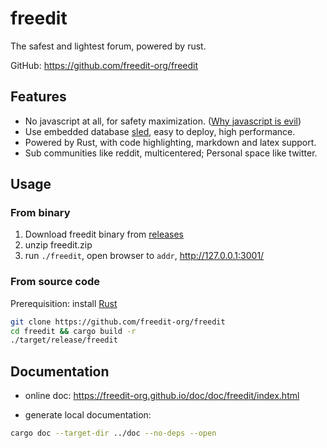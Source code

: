 # freedit

The safest and lightest forum, powered by rust.

GitHub: <https://github.com/freedit-org/freedit>

## Features

* No javascript at all, for safety maximization. ([Why javascript is evil](https://thehackernews.com/2022/05/tails-os-users-advised-not-to-use-tor.html))
* Use embedded database [sled](https://github.com/spacejam/sled), easy to deploy, high performance.
* Powered by Rust, with code highlighting, markdown and latex support.
* Sub communities like reddit, multicentered; Personal space like twitter.

## Usage

### From binary

1. Download freedit binary from [releases](https://github.com/freedit-org/freedit/releases)
2. unzip freedit.zip
3. run `./freedit`, open browser to `addr`, <http://127.0.0.1:3001/>

### From source code

Prerequisition: install [Rust](https://www.rust-lang.org/tools/install)

```bash
git clone https://github.com/freedit-org/freedit
cd freedit && cargo build -r
./target/release/freedit
```

## Documentation

* online doc: <https://freedit-org.github.io/doc/doc/freedit/index.html>

* generate local documentation:
```bash
cargo doc --target-dir ../doc --no-deps --open
```